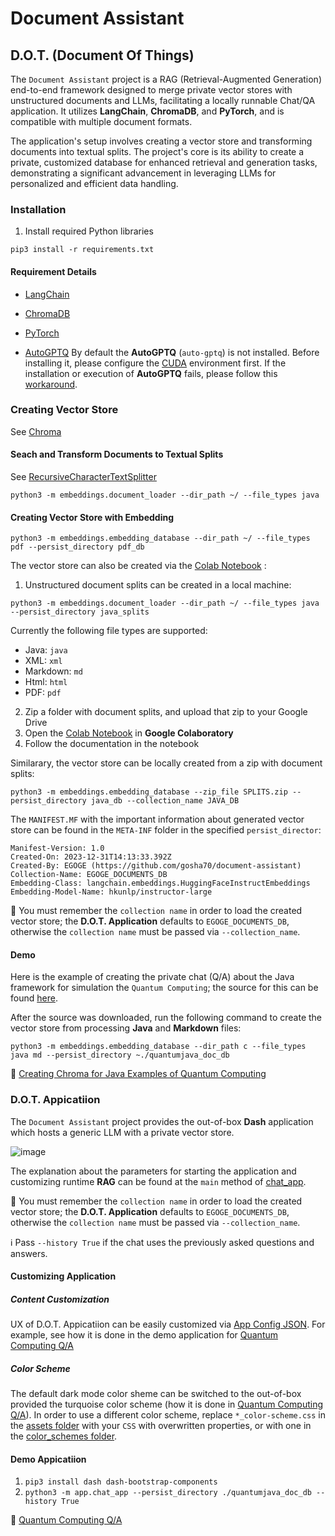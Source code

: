# Document Assistant
## D.O.T. (Document Of Things)

The `Document Assistant` project is a RAG (Retrieval-Augmented Generation) end-to-end framework designed to merge private vector stores with unstructured documents and LLMs, facilitating a locally runnable Chat/QA application. It  utilizes **LangChain**, **ChromaDB**, and **PyTorch**, and is compatible with multiple document formats. 

The application's setup involves creating a vector store and transforming documents into textual splits. The project's core is its ability to create a private, customized database for enhanced retrieval and generation tasks, demonstrating a significant advancement in leveraging LLMs for personalized and efficient data handling​.

### Installation
1. Install required Python libraries
```
pip3 install -r requirements.txt
```
#### Requirement Details

- [LangChain](https://python.langchain.com/docs/modules/chains/foundational/llm_chain)

- [ChromaDB](https://docs.trychroma.com/)

- [PyTorch](https://pytorch.org/get-started/locally)

- [AutoGPTQ](https://pypi.org/project/auto-gptq/) 
By default the **AutoGPTQ** (`auto-gptq`) is not installed. Before installing it, please configure the [CUDA](https://www.cs.colostate.edu/~info/cuda-faq.html) environment first. 
If the installation or execution of **AutoGPTQ** fails, please follow this [workaround](https://huggingface.co/TheBloke/WizardLM-30B-Uncensored-GPTQ).

### Creating Vector Store
See [Chroma](https://api.python.langchain.com/en/latest/vectorstores/langchain_community.vectorstores.chroma.Chroma.html)

#### Seach and Transform Documents to Textual Splits
See [RecursiveCharacterTextSplitter](https://api.python.langchain.com/en/latest/text_splitter/langchain.text_splitter.RecursiveCharacterTextSplitter.html)
```
python3 -m embeddings.document_loader --dir_path ~/ --file_types java
```

#### Creating Vector Store with Embedding
```
python3 -m embeddings.embedding_database --dir_path ~/ --file_types pdf --persist_directory pdf_db
```
The vector store can also be created via the [Colab Notebook](https://github.com/gosha70/document-assistant/blob/main/notebooks/CreateEmbeddingsVectorstore.ipynb)
:
1. Unstructured document splits can be created in a local machine:
```
python3 -m embeddings.document_loader --dir_path ~/ --file_types java --persist_directory java_splits
```
Currently the following file types are supported:

  - Java: `java`
  - XML: `xml`
  - Markdown: `md`
  - Html: `html`
  - PDF: `pdf`

2. Zip a folder with document splits, and upload that zip to your Google Drive
3. Open the [Colab Notebook](https://github.com/gosha70/document-assistant/blob/main/notebooks/CreateEmbeddingsVectorstore.ipynb) in **Google Colaboratory**
4. Follow the documentation in the notebook

Similarary, the vector store can be locally created from a zip with document splits:
```
python3 -m embeddings.embedding_database --zip_file SPLITS.zip --persist_directory java_db --collection_name JAVA_DB
```
The `MANIFEST.MF` with the important information about generated vector store can be found in the `META-INF` folder in the specified `persist_director`:
```
Manifest-Version: 1.0
Created-On: 2023-12-31T14:13:33.392Z
Created-By: EGOGE (https://github.com/gosha70/document-assistant)
Collection-Name: EGOGE_DOCUMENTS_DB
Embedding-Class: langchain.embeddings.HuggingFaceInstructEmbeddings
Embedding-Model-Name: hkunlp/instructor-large
```
:triangular_flag_on_post: You must remember the `collection name` in order to load the created vector store; the **D.O.T. Application** defaults to `EGOGE_DOCUMENTS_DB`, otherwise the `collection name` must be passed via `--collection_name`.

#### Demo 

Here is the example of creating the private chat (Q/A) about the Java framework for simulation the `Quantum Computing`; the source for this can be found [here](https://www.manning.com/books/quantum-computing-in-action). 

After the source was downloaded, run the following command to create the vector store from processing **Java** and **Markdown** files:
```
python3 -m embeddings.embedding_database --dir_path c --file_types java md --persist_directory ~./quantumjava_doc_db
```

:movie_camera: [Creating Chroma for Java Examples of Quantum Computing](https://drive.google.com/file/d/19xbVvnTvkTTV4lZ3rcFIe08WJn3hMLbG)


###  D.O.T. Appicatiion
The `Document Assistant` project provides the out-of-box **Dash** application which hosts a generic LLM with a private vector store.

![image](https://github.com/gosha70/document-assistant/assets/17832712/76847401-8c27-4e2b-a613-218c622ba395)

The explanation about the parameters for starting the application and customizing runtime **RAG** can be found at the `main` method of [chat_app](https://github.com/gosha70/document-assistant/blob/main/app/chat_app.py).

:triangular_flag_on_post: You must remember the `collection name` in order to load the created vector store; the **D.O.T. Application** defaults to `EGOGE_DOCUMENTS_DB`, otherwise the `collection name` must be passed via `--collection_name`.

:information_source: Pass `--history True` if the chat uses the previously asked questions and answers.

#### Customizing Application

##### Content Customization
UX of D.O.T. Appicatiion can be easily customized via [App Config JSON](https://github.com/gosha70/document-assistant/blob/main/app/app_config.json).
For example, see how it is done in the demo application for [Quantum Computing Q/A](https://github.com/gosha70/quantum-chat/blob/main/app/app_config.json)

##### Color Scheme
The default dark mode color sheme can be switched to the out-of-box provided the turquoise color scheme (how it is done in [Quantum Computing Q/A](https://github.com/gosha70/quantum-chat)).
In order to use a different color scheme, replace `*_color-scheme.css` in the [assets folder](https://github.com/gosha70/document-assistant/tree/main/app/assets) with your `CSS` with overwritten properties, or with one in the [color_schemes folder](https://github.com/gosha70/document-assistant/tree/main/app/color_schemes).



#### Demo Appicatiion
1. `pip3 install dash dash-bootstrap-components`
2. `python3 -m app.chat_app --persist_directory ./quantumjava_doc_db --history True`

:movie_camera: [Quantum Computing Q/A](https://drive.google.com/file/d/1OxAUQoNFPsGm9yvhaencaYZCxuqhlcL6) 


